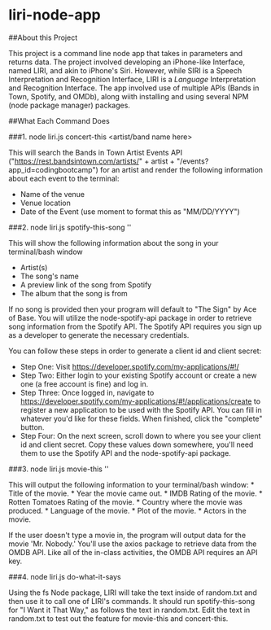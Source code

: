 # liri-node-app

##About this Project  

This project is a command line node app that takes in parameters and returns data.  The project involved developing an iPhone-like Interface, named LIRI, and akin to iPhone's Siri.  However, while SIRI is a Speech Interpretation and Recognition Interface, LIRI is a _Language_ Interpretation and Recognition Interface.  The app involved use of multiple APIs (Bands in Town, Spotify, and OMDb), along wiith installing and using several NPM (node package manager) packages. 

##What Each Command Does

###1.	node liri.js concert-this <artist/band name here>

This will search the Bands in Town Artist Events API ("https://rest.bandsintown.com/artists/" + artist + "/events?app_id=codingbootcamp") for an artist and render the following information about each event to the terminal:
-	Name of the venue
-	Venue location
-	Date of the Event (use moment to format this as "MM/DD/YYYY")

###2.	node liri.js spotify-this-song '<song name here>'

This will show the following information about the song in your terminal/bash window
- Artist(s)
-	The song's name
-	A preview link of the song from Spotify
-	The album that the song is from

If no song is provided then your program will default to "The Sign" by Ace of Base.
You will utilize the node-spotify-api package in order to retrieve song information from the Spotify API.
The Spotify API requires you sign up as a developer to generate the necessary credentials. 

You can follow these steps in order to generate a client id and client secret:
-	Step One: Visit https://developer.spotify.com/my-applications/#!/
-	Step Two: Either login to your existing Spotify account or create a new one (a free account is fine) and log in.
-	Step Three: Once logged in, navigate to https://developer.spotify.com/my-applications/#!/applications/create to register a new application to be used with the Spotify API. You can fill in whatever you'd like for these fields. When finished, click the "complete" button.
-	Step Four: On the next screen, scroll down to where you see your client id and client secret. Copy these values down somewhere, you'll need them to use the Spotify API and the node-spotify-api package.

###3.	node liri.js movie-this '<movie name here>'

This will output the following information to your terminal/bash window:
	  * Title of the movie.
	  * Year the movie came out.
	  * IMDB Rating of the movie.
	  * Rotten Tomatoes Rating of the movie.
	  * Country where the movie was produced.
	  * Language of the movie.
	  * Plot of the movie.
	  * Actors in the movie.

If the user doesn't type a movie in, the program will output data for the movie 'Mr. Nobody.'
You'll use the axios package to retrieve data from the OMDB API. Like all of the in-class activities, the OMDB API requires an API key. 

###4.	node liri.js do-what-it-says

Using the fs Node package, LIRI will take the text inside of random.txt and then use it to call one of LIRI's commands.
It should run spotify-this-song for "I Want it That Way," as follows the text in random.txt.
Edit the text in random.txt to test out the feature for movie-this and concert-this.
